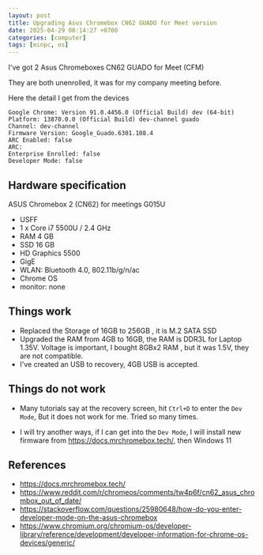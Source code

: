 ```yaml
---
layout: post
title: Upgrading Asus Chromebox CN62 GUADO for Meet version
date: 2025-04-29 06:14:27 +0700
categories: [computer]
tags: [minpc, os]
---
```


I've got 2 Asus Chromeboxes CN62 GUADO for Meet (CFM)

They are both unenrolled, it was for my company meeting before.

Here the detail I get from the devices

```shell
Google Chrome: Version 91.0.4456.0 (Official Build) dev (64-bit)
Platform: 13870.0.0 (Official Build) dev-channel guado
Channel: dev-channel
Firmware Version: Google_Guado.6301.108.4
ARC Enabled: false
ARC:
Enterprise Enrolled: false
Developer Mode: false
```

## Hardware specification

ASUS Chromebox 2 (CN62) for meetings G015U

- USFF
- 1 x Core i7 5500U / 2.4 GHz
- RAM 4 GB
- SSD 16 GB
- HD Graphics 5500
- GigE
- WLAN: Bluetooth 4.0, 802.11b/g/n/ac
- Chrome OS
- monitor: none

## Things work

- Replaced the Storage of 16GB to 256GB , it is M.2 SATA SSD
- Upgraded the RAM from 4GB to 16GB, the RAM is DDR3L for Laptop 1.35V. Voltage is important, I bought 8GBx2 RAM , but it was 1.5V, they are not compatible.
- I've created an USB to recovery, 4GB USB is accepted.

## Things do not work

- Many tutorials say at the recovery screen, hit `Ctrl+D` to enter the `Dev Mode`, But it does not work for me. Tried so many times.

- I will try another ways, if I can get into the `Dev Mode`, I will install new firmware from https://docs.mrchromebox.tech/, then Windows 11

## References

- https://docs.mrchromebox.tech/
- https://www.reddit.com/r/chromeos/comments/tw4p6f/cn62_asus_chrombox_out_of_date/
- https://stackoverflow.com/questions/25980648/how-do-you-enter-developer-mode-on-the-asus-chromebox
- https://www.chromium.org/chromium-os/developer-library/reference/development/developer-information-for-chrome-os-devices/generic/
